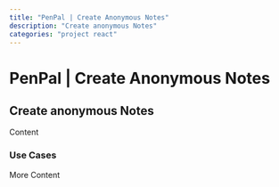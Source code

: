 ```yaml
---
title: "PenPal | Create Anonymous Notes"
description: "Create anonymous Notes"
categories: "project react"
---
```


# PenPal | Create Anonymous Notes

## Create anonymous Notes

Content

### Use Cases

More Content
